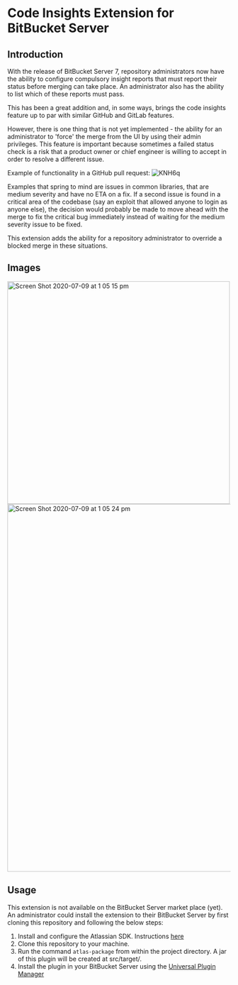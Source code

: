 # Code Insights Extension for BitBucket Server

## Introduction
With the release of BitBucket Server 7, repository administrators now have the ability to configure compulsory
insight reports that must report their status before merging can take place. An administrator also has the ability
to list which of these reports must pass.

This has been a great addition and, in some ways, brings the code insights feature up to par with similar GitHub and 
GitLab features.

However, there is one thing that is not yet implemented - the ability for an administrator to 'force' the merge
from the UI by using their admin privileges. This feature is important because sometimes a failed status check is
a risk that a product owner or chief engineer is willing to accept in order to resolve a different issue. 

Example of functionality in a GitHub pull request:
![KNH6q](https://user-images.githubusercontent.com/38512252/86992345-a4cfaf80-c1e4-11ea-888e-cc3a190641dc.png)

Examples that spring to mind are issues in common libraries, that are medium severity and have no ETA on a fix. 
If a second issue is found in a critical area of the codebase (say an exploit that allowed anyone to login as anyone else),
the decision would probably be made to move ahead with the merge to fix the critical bug immediately instead of waiting for
the medium severity issue to be fixed.

This extension adds the ability for a repository administrator to override a blocked merge in these situations.

## Images
<img width="502" alt="Screen Shot 2020-07-09 at 1 05 15 pm" src="https://user-images.githubusercontent.com/38512252/86992471-e4969700-c1e4-11ea-86b8-4a05800cfd1b.png">

<img width="829" alt="Screen Shot 2020-07-09 at 1 05 24 pm" src="https://user-images.githubusercontent.com/38512252/86992516-fe37de80-c1e4-11ea-816f-f5143db1e57d.png">

## Usage
This extension is not available on the BitBucket Server market place (yet). An administrator could install the 
extension to their BitBucket Server by first cloning this repository and following the below steps:

1. Install and configure the Atlassian SDK. Instructions [here](https://developer.atlassian.com/server/framework/atlassian-sdk/install-the-atlassian-sdk-on-a-linux-or-mac-system/)
2. Clone this repository to your machine.
3. Run the command `atlas-package` from within the project directory. A jar of this plugin will be created at src/target/.
4. Install the plugin in your BitBucket Server using the [Universal Plugin Manager](https://confluence.atlassian.com/bitbucketserver/managing-apps-776640366.html?_ga=2.81479828.2001798493.1594262869-1170595930.1590906581)
